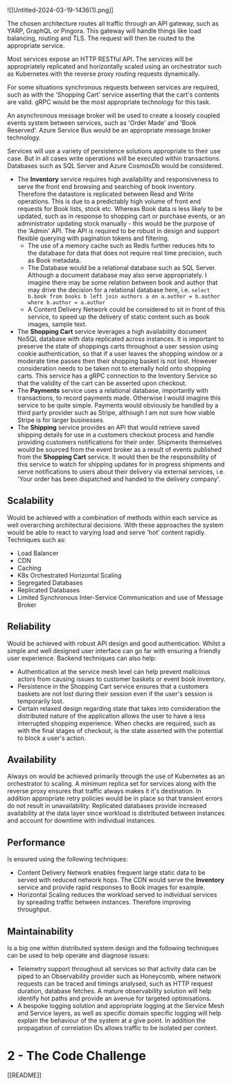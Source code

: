

![[Untitled-2024-03-19-1436(1).png]]




The chosen architecture routes all traffic through an API gateway, such as YARP, GraphQL or Pingora. This gateway will handle things like load balancing, routing and TLS. The request will then be routed to the appropriate service. 

Most services expose an HTTP RESTful API. The services will be appropriately replicated and horizontally scaled using an orchestrator such as Kubernetes with the reverse proxy routing requests dynamically.

For some situations synchronous requests between services are required, such as with the 'Shopping Cart' service asserting that the cart's contents are valid. gRPC would be the most appropriate technology for this task.

An asynchronous message broker will be used to create a loosely coupled events system between services, such as 'Order Made' and 'Book Reserved'. Azure Service Bus would be an appropriate message broker technology. 

Services will use a variety of persistence solutions appropriate to their use case. But in all cases write operations will be executed within transactions. Databases such as SQL Server and Azure CosmosDb would be considered.

* The **Inventory** service requires high availability and responsiveness to serve the front end browsing and searching of book inventory. Therefore the datastore is replicated between Read and Write operations. This is due to a predictably high volume of front end requests for Book lists, stock etc. Whereas Book data is less likely to be updated, such as in response to shopping cart or purchase events, or an administrator updating stock manually - this would be the purpose of the 'Admin' API. The API is required to be robust in design and support flexible querying with pagination tokens and filtering.
	* The use of a memory cache such as Redis further reduces hits to the database for data that does not require real time precision, such as Book metadata.
	* The Database would be a relational database such as SQL Server. Although a document database may also serve appropriately. I imagine there may be some relation between book and author that may drive the decision for a relational database here, i.e. `select b.book from books b left join authors a on a.author = b.author where b.author = a.author`
	* A Content Delivery Network could be considered to sit in front of this service, to speed up the delivery of static content such as book images, sample text. 
* The **Shopping Cart** service leverages a high availability document NoSQL database with data replicated across instances. It is important to preserve the state of shoppings carts throughout a user session using cookie authentication, so that if a user leaves the shopping window or a moderate time passes then their shopping basket is not lost. However consideration needs to be taken not to eternally hold onto shopping carts. This service has a gRPC connection to the Inventory Service so that the validity of the cart can be asserted upon checkout.
* The **Payments** service uses a relational database, importantly with transactions, to record payments made. Otherwise I would imagine this service to be quite simple. Payments would obviously be handled by a third party provider such as Stripe, although I am not sure how viable Stripe is for larger businesses.
* The **Shipping** service provides an API that would retrieve saved shipping details for use in a customers checkout process and handle providing customers notifications for their order. Shipments themselves would be sourced from the event broker as a result of events published from the **Shopping Cart** service. It would then be the responsibility of this service to watch for shipping updates for in progress shipments and serve notifications to users about their delivery via external services, i.e. 'Your order has been dispatched and handed to the delivery company'.


## Scalability
Would be achieved with a combination of methods within each service as well overarching architectural decisions. With these approaches the system would be able to react to varying load and serve 'hot' content rapidly. Techniques such as:
* Load Balancer
* CDN
* Caching
* K8s Orchestrated Horizontal Scaling
* Segregated Databases
* Replicated Databases
* Limited Synchronous Inter-Service Communication and use of Message Broker

## Reliability
Would be achieved with robust API design and good authentication. Whilst a simple and well designed user interface can go far with ensuring a friendly user experience. Backend techniques can also help:
* Authentication at the service mesh level can help prevent malicious actors from causing issues to customer baskets or event book inventory.
* Persistence in the Shopping Cart service ensures that a customers baskets are not lost during their session even if the user's session is temporarily lost.
* Certain relaxed design regarding state that takes into consideration the distributed nature of the application allows the user to have a less interrupted shopping experience. When checks are required, such as with the final stages of checkout, is the state asserted with the potential to block a user's action.

## Availability
Always on would be achieved primarily through the use of Kubernetes as an orchestrator to scaling. A minimum replica set for services along with the reverse proxy ensures that traffic always makes it it's destination. In addition appropriate retry policies would be in place so that transient errors do not result in unavailability. Replicated databases provide increased availability at the data layer since workload is distributed between instances and account for downtime with individual instances.

## Performance
Is ensured using the following techniques:
* Content Delivery Network enables frequent large static data to be served with reduced network hops. The CDN would serve the **Inventory** service and provide rapid responses to Book images for example.
* Horizontal Scaling reduces the workload served to individual services by spreading traffic between instances. Therefore improving throughput. 

## Maintainability
Is a big one within distributed system design and the following techniques can be used to help operate and diagnose issues:
* Telemetry support throughout all services so that activity data can be piped to an Observability provider such as Honeycomb, where network requests can be traced and timings analysed, such as HTTP request duration, database fetches. A mature observability solution will help identify hot paths and provide an avenue for targeted optimisations.
* A bespoke logging solution and appropriate logging at the Service Mesh and Service layers, as well as specific domain specific logging will help explain the behaviour of the system at a give point. In addition the propagation of correlation IDs allows traffic to be isolated per context.



# 2 - The Code Challenge

[[README]]